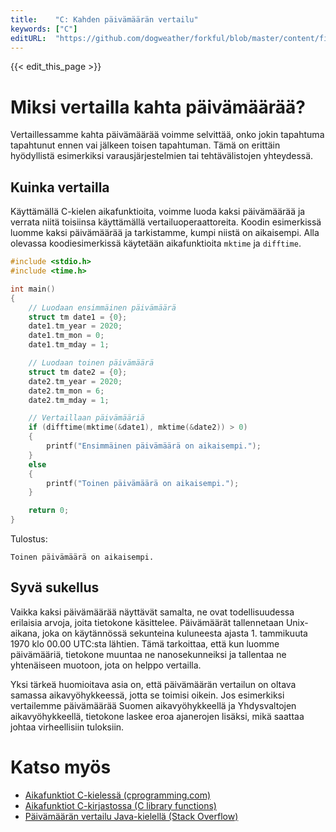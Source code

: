 ```yaml
---
title:    "C: Kahden päivämäärän vertailu"
keywords: ["C"]
editURL:  "https://github.com/dogweather/forkful/blob/master/content/fi/c/comparing-two-dates.md"
---
```


{{< edit_this_page >}}

# Miksi vertailla kahta päivämäärää?

Vertaillessamme kahta päivämäärää voimme selvittää, onko jokin tapahtuma tapahtunut ennen vai jälkeen toisen tapahtuman. Tämä on erittäin hyödyllistä esimerkiksi varausjärjestelmien tai tehtävälistojen yhteydessä.

## Kuinka vertailla

Käyttämällä C-kielen aikafunktioita, voimme luoda kaksi päivämäärää ja verrata niitä toisiinsa käyttämällä vertailuoperaattoreita. Koodin esimerkissä luomme kaksi päivämäärää ja tarkistamme, kumpi niistä on aikaisempi. Alla olevassa koodiesimerkissä käytetään aikafunktioita `mktime` ja `difftime`.

```C
#include <stdio.h>
#include <time.h>

int main()
{
    // Luodaan ensimmäinen päivämäärä
    struct tm date1 = {0};
    date1.tm_year = 2020;
    date1.tm_mon = 0;
    date1.tm_mday = 1;

    // Luodaan toinen päivämäärä
    struct tm date2 = {0};
    date2.tm_year = 2020;
    date2.tm_mon = 6;
    date2.tm_mday = 1;

    // Vertaillaan päivämääriä
    if (difftime(mktime(&date1), mktime(&date2)) > 0)
    {
        printf("Ensimmäinen päivämäärä on aikaisempi.");
    }
    else
    {
        printf("Toinen päivämäärä on aikaisempi.");
    }

    return 0;
}
```

Tulostus:

```
Toinen päivämäärä on aikaisempi.
```

## Syvä sukellus

Vaikka kaksi päivämäärää näyttävät samalta, ne ovat todellisuudessa erilaisia arvoja, joita tietokone käsittelee. Päivämäärät tallennetaan Unix-aikana, joka on käytännössä sekunteina kuluneesta ajasta 1. tammikuuta 1970 klo 00.00 UTC:sta lähtien. Tämä tarkoittaa, että kun luomme päivämääriä, tietokone muuntaa ne nanosekunneiksi ja tallentaa ne yhtenäiseen muotoon, jota on helppo vertailla.

Yksi tärkeä huomioitava asia on, että päivämäärän vertailun on oltava samassa aikavyöhykkeessä, jotta se toimisi oikein. Jos esimerkiksi vertailemme päivämäärää Suomen aikavyöhykkeellä ja Yhdysvaltojen aikavyöhykkeellä, tietokone laskee eroa ajanerojen lisäksi, mikä saattaa johtaa virheellisiin tuloksiin.

# Katso myös

- [Aikafunktiot C-kielessä (cprogramming.com)](https://www.cprogramming.com/tutorial/time.html)
- [Aikafunktiot C-kirjastossa (C library functions)](https://www.tutorialspoint.com/c_standard_library/c_function_time.htm)
- [Päivämäärän vertailu Java-kielellä (Stack Overflow)](https://stackoverflow.com/questions/22359911/compare-two-dates-in-java)